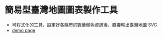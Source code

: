﻿
# 簡易型臺灣地圖圖表製作工具
* 可程式化的工具，設定好各縣市的數量顏色資訊後，直接輸出臺灣地圖 SVG
* [demo page](https://kanasimi.github.io/taiwan_svg_map/SVG_map.html)
